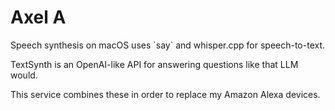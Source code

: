 # Axel A

Speech synthesis on macOS uses \`say\` and whisper.cpp for speech-to-text.

TextSynth is an OpenAI-like API for answering questions like that LLM would.

This service combines these in order to replace my Amazon Alexa devices.
